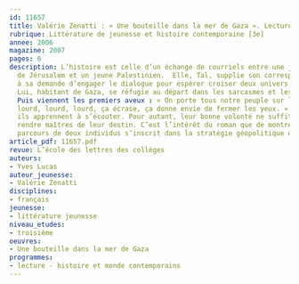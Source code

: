 ```yaml
---
id: 11657
title: Valérie Zenatti : « Une bouteille dans la mer de Gaza ». Lecture cursive
rubrique: Littérature de jeunesse et histoire contemporaine [3e]
annee: 2006
magazine: 2007
pages: 6
description: L’histoire est celle d’un échange de courriels entre une jeune Israélienne
  de Jérusalem et un jeune Palestinien.  Elle, Tal, supplie son correspondant de répondre
  à sa demande d’engager le dialogue pour espérer croiser deux univers que tout oppose.
  Lui, habitant de Gaza, se réfugie au départ dans les sarcasmes et les accès de colère.
  Puis viennent les premiers aveux : « On porte tous notre peuple sur le dos, c’est
  lourd, lourd, lourd, ça écrase, ça donne envie de fermer les yeux. » Petit à petit,
  ils apprennent à s’écouter. Pour autant, leur bonne volonté ne suffit pas à les
  rendre maîtres de leur destin. C’est l’intérêt du roman que de montrer comment le
  parcours de deux individus s’inscrit dans la stratégie géopolitique de deux peuples.
article_pdf: 11657.pdf
revue: L’école des lettres des collèges
auteurs:
- Yves Lucas
auteur_jeunesse:
- Valérie Zenatti
disciplines:
- français
jeunesse:
- littérature jeunesse
niveau_etudes:
- troisième
oeuvres:
- Une bouteille dans la mer de Gaza
programmes:
- lecture - histoire et monde contemporains
---
```

